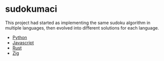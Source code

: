 # sudokumaci

This project had started as implementing the same sudoku algorithm in multiple languages, then evolved into different solutions for each language.

- [Python](./tree/main/python)
- [Javascript](./tree/main/js)
- [Rust](./tree/main/rust)
- [Zig](./tree/main/zig)
